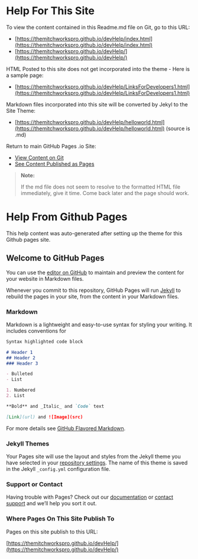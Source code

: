 # Help For This Site
To view the content contained in this Readme.md file on Git, go to this URL:
<!-- Note: hyperlinks require full []() in order to publish as link on the github pages site -->
- [https://themitchworkspro.github.io/devHelp/index.html](https://themitchworkspro.github.io/devHelp/index.html)
- [https://themitchworkspro.github.io/devHelp/](https://themitchworkspro.github.io/devHelp/)

<!-- To see the original source (unedited) for help on the theme for this site - try just this:
     https://themitchworkspro.github.io/devHelp/ -->

HTML Posted to this site does not get incorporated into the theme - Here is a sample page<!-- inline comment -->:
- [https://themitchworkspro.github.io/devHelp/LinksForDevelopers1.html](https://themitchworkspro.github.io/devHelp/LinksForDevelopers1.html)

Markdown files incorporated into this site will be converted by Jekyl to the Site Theme:
- [https://themitchworkspro.github.io/devHelp/helloworld.html](https://themitchworkspro.github.io/devHelp/helloworld.html)  (source is .md)

Return to main GitHub Pages .io Site:
- [View Content on Git](https://github.com/TheMitchWorksPro/themitchworkspro.github.io/)
- [See Content Published as Pages](https://themitchworkspro.github.io/)

>**Note:**
>
>If the md file does not seem to resolve to the formatted HTML file immediately, give it time.
>Come back later and the page should work.


# Help From Github Pages
This help content was auto-generated after setting up the theme for this Github pages site.

## Welcome to GitHub Pages

You can use the [editor on GitHub](https://github.com/TheMitchWorksPro/devHelp/edit/master/README.md) to maintain and preview the content for your website in Markdown files.

Whenever you commit to this repository, GitHub Pages will run [Jekyll](https://jekyllrb.com/) to rebuild the pages in your site, from the content in your Markdown files.

### Markdown

Markdown is a lightweight and easy-to-use syntax for styling your writing. It includes conventions for

```markdown
Syntax highlighted code block

# Header 1
## Header 2
### Header 3

- Bulleted
- List

1. Numbered
2. List

**Bold** and _Italic_ and `Code` text

[Link](url) and ![Image](src)
```

For more details see [GitHub Flavored Markdown](https://guides.github.com/features/mastering-markdown/).

### Jekyll Themes

Your Pages site will use the layout and styles from the Jekyll theme you have selected in your [repository settings](https://github.com/TheMitchWorksPro/devHelp/settings). The name of this theme is saved in the Jekyll `_config.yml` configuration file.

### Support or Contact

Having trouble with Pages? Check out our [documentation](https://help.github.com/categories/github-pages-basics/) or [contact support](https://github.com/contact) and we’ll help you sort it out.

### Where Pages On This Site Publish To
Pages on this site publish to this URL:

[https://themitchworkspro.github.io/devHelp/](https://themitchworkspro.github.io/devHelp/)
